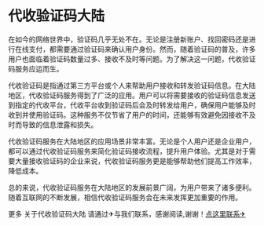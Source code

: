 # 代收验证码大陆

在如今的网络世界中，验证码几乎无处不在。无论是注册新账户、找回密码还是进行在线支付，都需要通过验证码来确认用户身份。然而，随着验证码的普及，许多用户也面临着验证码数量过多、接收不及时等问题。为了解决这一问题，代收验证码服务应运而生。

代收验证码是指通过第三方平台或个人来帮助用户接收和转发验证码信息。在大陆地区，代收验证码服务得到了广泛的应用。用户可以将需要接收的验证码信息发送到指定的代收平台，代收平台收到验证码后会及时转发给用户，确保用户能够及时收到并使用验证码。这种服务不仅节省了用户的时间，还能够有效避免因接收不及时而导致的信息泄露和损失。

代收验证码服务在大陆地区的应用场景非常丰富。无论是个人用户还是企业用户，都可以通过代收验证码服务来简化验证码接收流程，提升用户体验。尤其是对于需要大量接收验证码的企业来说，代收验证码服务更是能够帮助他们提高工作效率，降低成本。

总的来说，代收验证码服务在大陆地区的发展前景广阔，为用户带来了诸多便利。随着互联网的不断发展，相信代收验证码服务会在未来发挥更加重要的作用。

更多 关于代收验证码大陆 请通过✈与我们联系，感谢阅读,谢谢！[点这里联系✈](https://t.me/jsksbsjsjp)